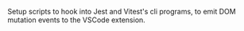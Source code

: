 Setup scripts to hook into Jest and Vitest's cli programs, to emit DOM mutation events to the VSCode extension.
